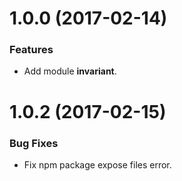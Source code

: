 # 1.0.0 (2017-02-14)

### Features

- Add module **invariant**.

# 1.0.2 (2017-02-15)

### Bug Fixes

- Fix npm package expose files error.
